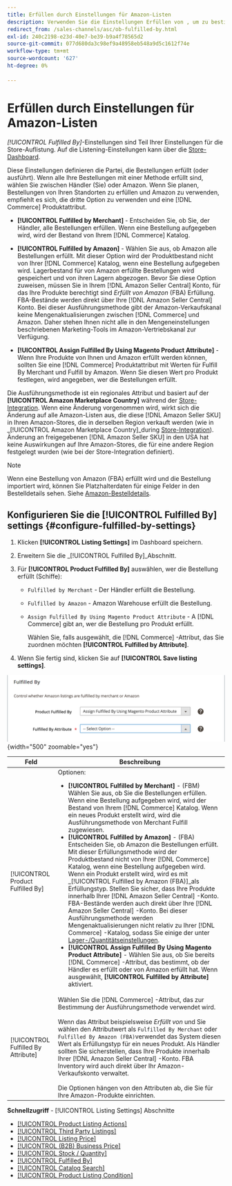 ```yaml
---
title: Erfüllen durch Einstellungen für Amazon-Listen
description: Verwenden Sie die Einstellungen Erfüllen von , um zu bestimmen, wie die Bestellungen aus Amazon-Auflistungen erfüllt (versandt) werden.
redirect_from: /sales-channels/asc/ob-fulfilled-by.html
exl-id: 240c2198-e23d-40e7-be39-b9a4f78565d2
source-git-commit: 077d680da3c98ef9a48958eb548a9d5c1612f74e
workflow-type: tm+mt
source-wordcount: '627'
ht-degree: 0%

---
```


# Erfüllen durch Einstellungen für Amazon-Listen

_[!UICONTROL Fulfilled By]_-Einstellungen sind Teil Ihrer Einstellungen für die Store-Auflistung. Auf die Listening-Einstellungen kann über die [Store-Dashboard](./amazon-store-dashboard.md).

Diese Einstellungen definieren die Partei, die Bestellungen erfüllt (oder ausführt). Wenn alle Ihre Bestellungen mit einer Methode erfüllt sind, wählen Sie zwischen Händler (Sie) oder Amazon. Wenn Sie planen, Bestellungen von Ihren Standorten zu erfüllen und Amazon zu verwenden, empfiehlt es sich, die dritte Option zu verwenden und eine [!DNL Commerce] Produktattribut.

- **[!UICONTROL Fulfilled by Merchant]** - Entscheiden Sie, ob Sie, der Händler, alle Bestellungen erfüllen. Wenn eine Bestellung aufgegeben wird, wird der Bestand von Ihrem [!DNL Commerce] Katalog.

- **[!UICONTROL Fulfilled by Amazon]** - Wählen Sie aus, ob Amazon alle Bestellungen erfüllt. Mit dieser Option wird der Produktbestand nicht von Ihrer [!DNL Commerce] Katalog, wenn eine Bestellung aufgegeben wird. Lagerbestand für von Amazon erfüllte Bestellungen wird gespeichert und von ihren Lagern abgezogen. Bevor Sie diese Option zuweisen, müssen Sie in Ihrem [!DNL Amazon Seller Central] Konto, für das Ihre Produkte berechtigt sind _Erfüllt von Amazon_ (FBA) Erfüllung. FBA-Bestände werden direkt über Ihre [!DNL Amazon Seller Central] Konto. Bei dieser Ausführungsmethode gibt der Amazon-Verkaufskanal keine Mengenaktualisierungen zwischen [!DNL Commerce] und Amazon. Daher stehen Ihnen nicht alle in den Mengeneinstellungen beschriebenen Marketing-Tools im Amazon-Vertriebskanal zur Verfügung.

- **[!UICONTROL Assign Fulfilled By Using Magento Product Attribute]** - Wenn Ihre Produkte von Ihnen und Amazon erfüllt werden können, sollten Sie eine [!DNL Commerce] Produktattribut mit Werten für Fulfill By Merchant und Fulfill by Amazon. Wenn Sie diesen Wert pro Produkt festlegen, wird angegeben, wer die Bestellungen erfüllt.

Die Ausführungsmethode ist ein regionales Attribut und basiert auf der **[!UICONTROL Amazon Marketplace Country]** während der [Store-Integration](./store-integration.md). Wenn eine Änderung vorgenommen wird, wirkt sich die Änderung auf alle Amazon-Listen aus, die diese [!DNL Amazon Seller SKU] in Ihren Amazon-Stores, die in derselben Region verkauft werden (wie in _[!UICONTROL Amazon Marketplace Country]_during [Store-Integration](./store-integration.md)). Änderung an freigegebenen [!DNL Amazon Seller SKU] in den USA hat keine Auswirkungen auf Ihre Amazon-Stores, die für eine andere Region festgelegt wurden (wie bei der Store-Integration definiert).

>[!NOTE]
>
>Wenn eine Bestellung von Amazon (FBA) erfüllt wird und die Bestellung importiert wird, können Sie Platzhalterdaten für einige Felder in den Bestelldetails sehen. Siehe [Amazon-Bestelldetails](./amazon-order-details.md).

## Konfigurieren Sie die [!UICONTROL Fulfilled By] settings {#configure-fulfilled-by-settings}

1. Klicken **[!UICONTROL Listing Settings]** im Dashboard speichern.

1. Erweitern Sie die _[!UICONTROL Fulfilled By]_Abschnitt.

1. Für **[!UICONTROL Product Fulfilled By]** auswählen, wer die Bestellung erfüllt (Schiffe):

   - `Fulfilled by Merchant` - Der Händler erfüllt die Bestellung.

   - `Fulfilled by Amazon` - Amazon Warehouse erfüllt die Bestellung.

   - `Assign Fulfilled By Using Magento Product Attribute` - A [!DNL Commerce] gibt an, wer die Bestellung pro Produkt erfüllt.

      Wählen Sie, falls ausgewählt, die [!DNL Commerce] -Attribut, das Sie zuordnen möchten **[!UICONTROL Fulfilled by Attribute]**.

1. Wenn Sie fertig sind, klicken Sie auf **[!UICONTROL Save listing settings]**.

![Erfüllen durch Einstellungen](assets/amazon-fulfilled-by.png){width="500" zoomable="yes"}

| Feld | Beschreibung |
|--- |--- |
| [!UICONTROL Product Fulfilled By] | Optionen:<ul><li>**[!UICONTROL Fulfilled by Merchant]** - (FBM) Wählen Sie aus, ob Sie die Bestellungen erfüllen. Wenn eine Bestellung aufgegeben wird, wird der Bestand von Ihrem [!DNL Commerce] Katalog. Wenn ein neues Produkt erstellt wird, wird die Ausführungsmethode von Merchant Fulfill zugewiesen.</li><li>**[!UICONTROL Fulfilled by Amazon]** - (FBA) Entscheiden Sie, ob Amazon die Bestellungen erfüllt. Mit dieser Erfüllungsmethode wird der Produktbestand nicht von Ihrer [!DNL Commerce] Katalog, wenn eine Bestellung aufgegeben wird. Wenn ein Produkt erstellt wird, wird es mit _[!UICONTROL Fulfilled by Amazon (FBA)]_als Erfüllungstyp. Stellen Sie sicher, dass Ihre Produkte innerhalb Ihrer [!DNL Amazon Seller Central] -Konto. FBA-Bestände werden auch direkt über Ihre [!DNL Amazon Seller Central] -Konto. Bei dieser Ausführungsmethode werden Mengenaktualisierungen nicht relativ zu Ihrer [!DNL Commerce] -Katalog, sodass Sie einige der unter [Lager-/Quantitätseinstellungen](./stock-quantity.md).</li><li>**[!UICONTROL Assign Fulfilled By Using Magento Product Attribute]** - Wählen Sie aus, ob Sie bereits [!DNL Commerce] -Attribut, das bestimmt, ob der Händler es erfüllt oder von Amazon erfüllt hat. Wenn ausgewählt, **[!UICONTROL Fulfilled by Attribute]** aktiviert.</li></ul> |
| [!UICONTROL Fulfilled By Attribute] | Wählen Sie die [!DNL Commerce] -Attribut, das zur Bestimmung der Ausführungsmethode verwendet wird.<br><br>Wenn das Attribut beispielsweise _Erfüllt von_ und Sie wählen den Attributwert als `Fulfilled By Merchant` oder `Fulfilled By Amazon (FBA)`verwendet das System diesen Wert als Erfüllungstyp für ein neues Produkt. Als Händler sollten Sie sicherstellen, dass Ihre Produkte innerhalb Ihrer [!DNL Amazon Seller Central] -Konto. FBA Inventory wird auch direkt über Ihr Amazon-Verkaufskonto verwaltet.<br><br>Die Optionen hängen von den Attributen ab, die Sie für Ihre Amazon-Produkte einrichten. |

**Schnellzugriff** - [!UICONTROL Listing Settings] Abschnitte

- [[!UICONTROL Product Listing Actions]](./product-listing-actions.md)
- [[!UICONTROL Third Party Listings]](./third-party-listing-settings.md)
- [[!UICONTROL Listing Price]](./listing-price.md)
- [[!UICONTROL (B2B) Business Price]](./business-pricing.md)
- [[!UICONTROL Stock / Quantity]](./stock-quantity.md)
- [[!UICONTROL Fulfilled By]](./fulfilled-by.md)
- [[!UICONTROL Catalog Search]](./catalog-search.md)
- [[!UICONTROL Product Listing Condition]](./product-listing-condition.md)
